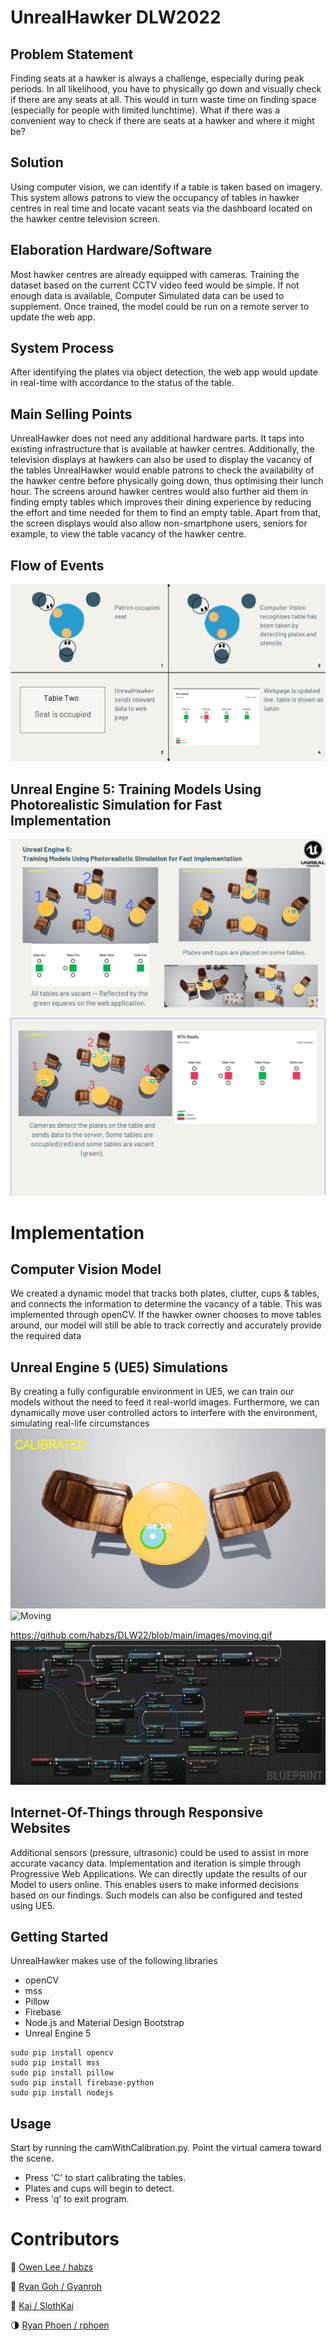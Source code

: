 # UnrealHawker DLW2022


## Problem Statement
Finding seats at a hawker is always a challenge, especially during peak periods. In all likelihood, you have to physically go down and visually check if there are any seats at all. This would in turn waste time on finding space (especially for people with limited lunchtime). What if there was a convenient way to check if there are seats at a hawker and where it might be?

## Solution
Using computer vision, we can identify if a table is taken based on imagery. This system allows patrons to view the occupancy of tables in hawker centres in real time and locate vacant seats via the dashboard located on the hawker centre television screen.

## Elaboration Hardware/Software 
Most hawker centres are already equipped with cameras. Training the dataset based on the current CCTV video feed would be simple. If not enough data is available, Computer Simulated data can be used to supplement. Once trained, the model could be run on a remote server to update the web app.

## System Process 
After identifying the plates via object detection, the web app would update in real-time with accordance to the status of the table.

## Main Selling Points
UnrealHawker does not need any additional hardware parts. It taps into existing infrastructure that is available at hawker centres. Additionally, the television displays at hawkers can also be used to display the vacancy of the tables UnrealHawker would enable patrons to check the availability of the hawker centre before physically going down, thus optimising their lunch hour. The screens around hawker centres would also further aid them in finding empty tables which improves their dining experience by reducing the effort and time needed for them to find an empty table.
Apart from that, the screen displays would also allow non-smartphone users, seniors for example, to view the table vacancy of the hawker centre.

## Flow of Events
![IMG](https://raw.githubusercontent.com/habzs/DLW22/main/images/flow.png)

## Unreal Engine 5: Training Models Using Photorealistic Simulation for Fast Implementation
![IMG_1](https://raw.githubusercontent.com/habzs/DLW22/main/images/unreal1.png)
![IMG_2](https://raw.githubusercontent.com/habzs/DLW22/main/images/unreal2.png)

# Implementation
## Computer Vision Model
We created a dynamic model that tracks both plates, clutter, cups & tables, and connects the information to determine the vacancy of a table. This was implemented through openCV. If the hawker owner chooses to move tables around, our model will still be able to track correctly and accurately provide the required data

## Unreal Engine 5 (UE5) Simulations
By creating a fully configurable environment in UE5, we can train our models without the need to feed it real-world images. Furthermore, we can dynamically move user controlled actors to interfere with the environment, simulating real-life circumstances </br>
![Position](https://raw.githubusercontent.com/habzs/DLW22/main/images/position.gif)
![Moving](https://github.com/habzs/DLW22/blob/main/images/moving.gif)

https://github.com/habzs/DLW22/blob/main/images/moving.gif
![IMG_3](https://github.com/habzs/DLW22/blob/main/images/image.png)



## Internet-Of-Things through Responsive Websites
Additional sensors (pressure, ultrasonic) could be used to assist in more accurate vacancy data. Implementation and iteration is simple through Progressive Web Applications. We can directly update the results of our Model to users online. This enables users to make informed decisions based on our findings. Such models can also be configured and tested using UE5.

## Getting Started 
UnrealHawker makes use of the following libraries 
- openCV
- mss
- Pillow
- Firebase
- Node.js and Material Design Bootstrap
- Unreal Engine 5

```
sudo pip install opencv
sudo pip install mss
sudo pip install pillow
sudo pip install firebase-python
sudo pip install nodejs
```

## Usage
Start by running the camWithCalibration.py. Point the virtual camera toward the scene.
- Press 'C' to start calibrating the tables.
- Plates and cups will begin to detect.
- Press 'q' to exit program.

# Contributors
🗿 [Owen Lee / habzs](https://github.com/habzs)

🐔 [Ryan Goh / Gyanroh](https://github.com/Gyanroh)

🐓 [Kai / SlothKai](https://github.com/SlothKai)

🌗 [Ryan Phoen / rphoen](https://github.com/rphoen)
